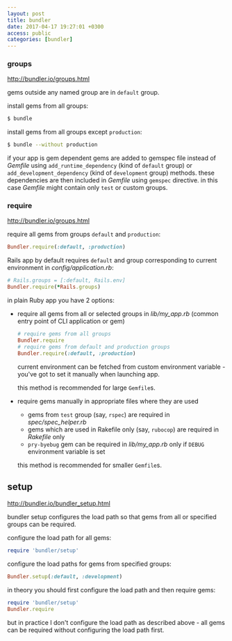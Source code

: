```yaml
---
layout: post
title: bundler
date: 2017-04-17 19:27:01 +0300
access: public
categories: [bundler]
---
```



<!-- more -->

### groups

<http://bundler.io/groups.html>

gems outside any named group are in `default` group.

install gems from all groups:

```sh
$ bundle
```

install gems from all groups except `production`:

```sh
$ bundle --without production
```

if your app is gem dependent gems are added to gemspec file instead of
_Gemfile_ using `add_runtime_dependency` (kind of `default` group) or
`add_development_dependency` (kind of `development` group) methods.
these dependencies are then included in _Gemfile_ using `gemspec` directive.
in this case _Gemfile_ might contain only `test` or custom groups.

### require

<http://bundler.io/groups.html>

require all gems from groups `default` and `production`:

```ruby
Bundler.require(:default, :production)
```

Rails app by default requires `default` and group corresponding to
current environment in _config/application.rb_:

```ruby
# Rails.groups = [:default, Rails.env]
Bundler.require(*Rails.groups)
```

in plain Ruby app you have 2 options:

- require all gems from all or selected groups in _lib/my_app.rb_
  (common entry point of CLI application or gem)

  ```ruby
  # require gems from all groups
  Bundler.require
  # require gems from default and production groups
  Bundler.require(:default, :production)
  ```

  current environment can be fetched from custom environment
  variable - you've got to set it manually when launching app.

  this method is recommended for large `Gemfile`s.

- require gems manually in appropriate files where they are used

  - gems from `test` group (say, `rspec`) are required in
    _spec/spec_helper.rb_
  - gems which are used in Rakefile only (say, `rubocop`) are
    required in _Rakefile_ only
  - `pry-byebug` gem can be required in _lib/my_app.rb_ only if
    `DEBUG` environment variable is set

  this method is recommended for smaller `Gemfile`s.

## setup

<http://bundler.io/bundler_setup.html>

bundler setup configures the load path so that gems from all or
specified groups can be required.

configure the load path for all gems:

```ruby
require 'bundler/setup'
```

configure the load paths for gems from specified groups:

```ruby
Bundler.setup(:default, :development)
```

in theory you should first configure the load path and then require gems:

```ruby
require 'bundler/setup'
Bundler.require
```

but in practice I don't configure the load path as described above -
all gems can be required without configuring the load path first.
